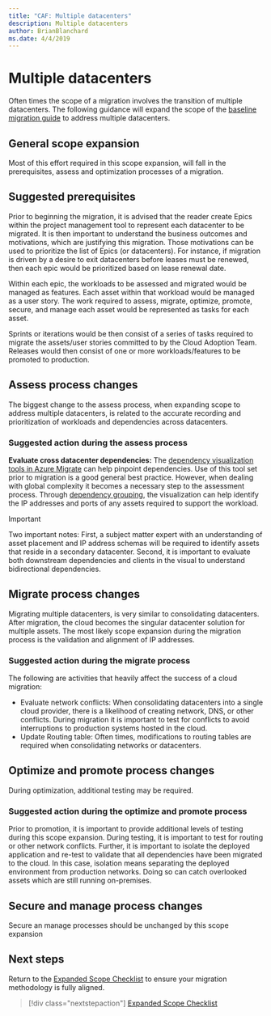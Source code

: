 ```yaml
---
title: "CAF: Multiple datacenters"
description: Multiple datacenters
author: BrianBlanchard
ms.date: 4/4/2019
---
```


# Multiple datacenters

Often times the scope of a migration involves the transition of multiple datacenters. The following guidance will expand the scope of the [baseline migration guide](../baseline-migration-guide/overview.md) to address multiple datacenters.

## General scope expansion

Most of this effort required in this scope expansion, will fall in the prerequisites, assess and optimization processes of a migration.

## Suggested prerequisites

Prior to beginning the migration, it is advised that the reader create Epics within the project management tool to represent each datacenter to be migrated. It is then important to understand the business outcomes and motivations, which are justifying this migration. Those motivations can be used to prioritize the list of Epics (or datacenters). For instance, if migration is driven by a desire to exit datacenters before leases must be renewed, then each epic would be prioritized based on lease renewal date.

Within each epic, the workloads to be assessed and migrated would be managed as features. Each asset within that workload would be managed as a user story. The work required to assess, migrate, optimize, promote, secure, and manage each asset would be represented as tasks for each asset.

Sprints or iterations would be then consist of a series of tasks required to migrate the assets/user stories committed to by the Cloud Adoption Team. Releases would then consist of one or more workloads/features to be promoted to production.

## Assess process changes

The biggest change to the assess process, when expanding scope to address multiple datacenters, is related to the accurate recording and prioritization of workloads and dependencies across datacenters.

### Suggested action during the assess process

**Evaluate cross datacenter dependencies:** The [dependency visualization tools in Azure Migrate](/azure/migrate/concepts-dependency-visualization) can help pinpoint dependencies. Use of this tool set prior to migration is a good general best practice. However, when dealing with global complexity it becomes a necessary step to the assessment process. Through [dependency grouping](/azure/migrate/how-to-create-group-machine-dependencies), the visualization can help identify the IP addresses and ports of any assets required to support the workload.

> [!IMPORTANT]
> Two important notes: First, a subject matter expert with an understanding of asset placement and IP address schemas will be required to identify assets that reside in a secondary datacenter. Second, it is important to evaluate both downstream dependencies and clients in the visual to understand bidirectional dependencies.

## Migrate process changes

Migrating multiple datacenters, is very similar to consolidating datacenters. After migration, the cloud becomes the singular datacenter solution for multiple assets. The most likely scope expansion during the migration process is the validation and alignment of IP addresses.

### Suggested action during the migrate process

The following are activities that heavily affect the success of a cloud migration:

- Evaluate network conflicts: When consolidating datacenters into a single cloud provider, there is a likelihood of creating network, DNS, or other conflicts. During migration it is important to test for conflicts to avoid interruptions to production systems hosted in the cloud.
- Update Routing table: Often times, modifications to routing tables are required when consolidating networks or datacenters.

## Optimize and promote process changes

During optimization, additional testing may be required.

### Suggested action during the optimize and promote process

Prior to promotion, it is important to provide additional levels of testing during this scope expansion. During testing, it is important to test for routing or other network conflicts. Further, it is important to isolate the deployed application and re-test to validate that all dependencies have been migrated to the cloud. In this case, isolation means separating the deployed environment from production networks. Doing so can catch overlooked assets which are still running on-premises.

## Secure and manage process changes

Secure an manage processes should be unchanged by this scope expansion

## Next steps

Return to the [Expanded Scope Checklist](./index.md) to ensure your migration methodology is fully aligned.

> [!div class="nextstepaction"]
> [Expanded Scope Checklist](./index.md)